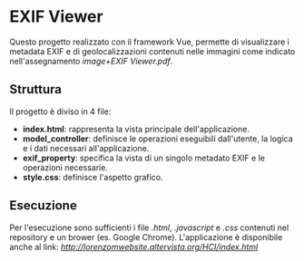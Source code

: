 # EXIF Viewer 
Questo progetto realizzato con il framework Vue, permette di visualizzare i metadata EXIF e di geolocalizzazioni contenuti nelle immagini come indicato nell'assegnamento *image+EXIF Viewer.pdf*. 

## Struttura ##
Il progetto è diviso in 4 file:
- __index.html__: rappresenta la vista principale dell'applicazione.
- __model_controller__: definisce le operazioni eseguibili dall'utente, la logica e i dati necessari all'applicazione.
- __exif_property__: specifica la vista di un singolo metadato EXIF e le operazioni necessarie.
- __style.css__: definisce l'aspetto grafico.

## Esecuzione ##
Per l'esecuzione sono sufficienti i file *.html*, *.javascript* e *.css* contenuti nel repository e un brower (es. Google Chrome).
L'applicazione è disponibile anche al link: *http://lorenzomwebsite.altervista.org/HCI/index.html*

